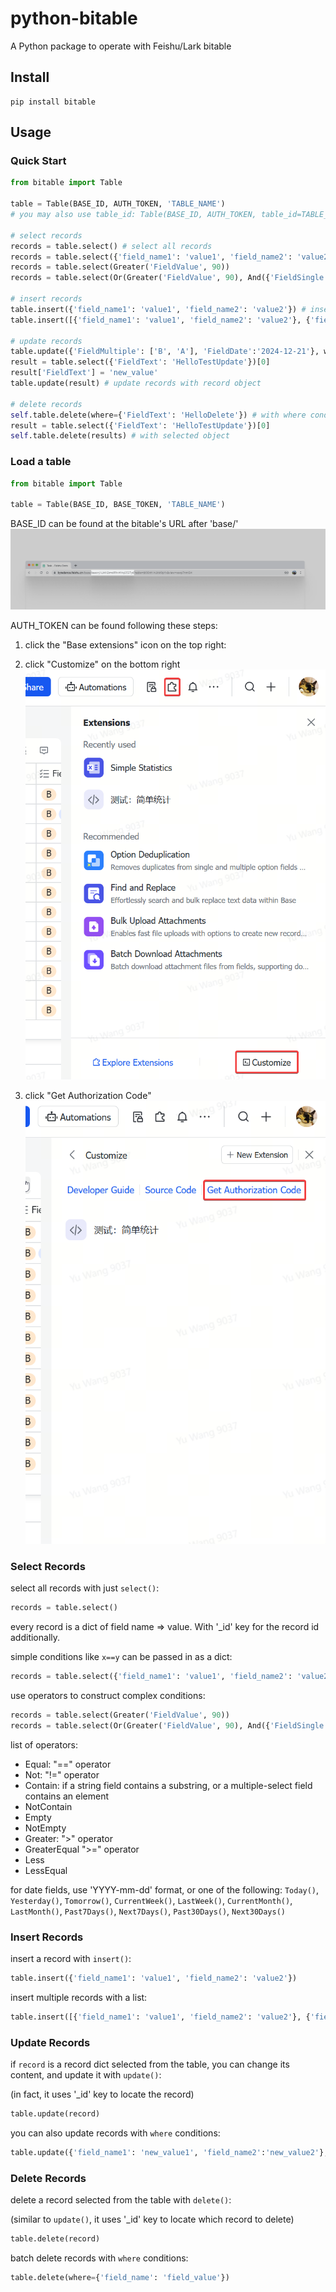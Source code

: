 # python-bitable
A Python package to operate with Feishu/Lark bitable

## Install
```
pip install bitable
```

## Usage

### Quick Start

```python
from bitable import Table

table = Table(BASE_ID, AUTH_TOKEN, 'TABLE_NAME')
# you may also use table_id: Table(BASE_ID, AUTH_TOKEN, table_id=TABLE_ID)

# select records
records = table.select() # select all records
records = table.select({'field_name1': 'value1', 'field_name2': 'value2'}) # select with conditions
records = table.select(Greater('FieldValue', 90))
records = table.select(Or(Greater('FieldValue', 90), And({'FieldSingle': 'A'}, Contain('FieldText', 'text_value')))) # select with complex conditions

# insert records
table.insert({'field_name1': 'value1', 'field_name2': 'value2'}) # insert a record
table.insert([{'field_name1': 'value1', 'field_name2': 'value2'}, {'field_name1': 'value3', 'field_name2': 'value4'}]) # insert multiple records

# update records
table.update({'FieldMultiple': ['B', 'A'], 'FieldDate':'2024-12-21'}, where={'FieldText': 'text_value'}) # update records with where conditions
result = table.select({'FieldText': 'HelloTestUpdate'})[0]
result['FieldText'] = 'new_value'
table.update(result) # update records with record object

# delete records
self.table.delete(where={'FieldText': 'HelloDelete'}) # with where condition
result = table.select({'FieldText': 'HelloTestUpdate'})[0]
self.table.delete(results) # with selected object

```

### Load a table

```python
from bitable import Table

table = Table(BASE_ID, BASE_TOKEN, 'TABLE_NAME')
```

BASE_ID can be found at the bitable's URL after 'base/'  
![BASE_ID on URL](./doc_assets/base_id_on_url.png)

AUTH_TOKEN can be found following these steps:

1. click the "Base extensions" icon on the top right:
2. click "Customize" on the bottom right
![Base extension and customize](./doc_assets/customize_extension.png)

3. click "Get Authorization Code"
![Get Authorization Code](./doc_assets/get_authorization_code.png)

### Select Records

select all records with just `select()`:

```python
records = table.select()
```

every record is a dict of field name => value. With '_id' key for the record id additionally.

simple conditions like `x==y` can be passed in as a dict:

```python
records = table.select({'field_name1': 'value1', 'field_name2': 'value2'})  
```

use operators to construct complex conditions:

```python
records = table.select(Greater('FieldValue', 90))
records = table.select(Or(Greater('FieldValue', 90), And({'FieldSingle': 'A'}, Contain('FieldText', 'text_value'))))
```

list of operators:

- Equal: "==" operator
- Not: "!=" operator
- Contain: if a string field contains a substring, or a multiple-select field contains an element
- NotContain
- Empty
- NotEmpty
- Greater: ">" operator
- GreaterEqual ">=" operator
- Less
- LessEqual

for date fields, use 'YYYY-mm-dd' format, or one of the following:
`Today()`, `Yesterday()`, `Tomorrow()`, `CurrentWeek()`, `LastWeek()`, `CurrentMonth()`, `LastMonth()`, `Past7Days()`, `Next7Days()`, `Past30Days()`, `Next30Days()`

### Insert Records

insert a record with `insert()`:

```python
table.insert({'field_name1': 'value1', 'field_name2': 'value2'})
```

insert multiple records with a list:

```python
table.insert([{'field_name1': 'value1', 'field_name2': 'value2'}, {'field_name1': 'value3', 'field_name2': 'value4'}])
```

### Update Records

if `record` is a record dict selected from the table, you can change its content, and update it with `update()`:

(in fact, it uses '_id' key to locate the record)

```python
table.update(record)
```

you can also update records with `where` conditions:

```python
table.update({'field_name1': 'new_value1', 'field_name2':'new_value2'}, where={'condition_field_name': 'text_value'})
```

### Delete Records

delete a record selected from the table with `delete()`:

(similar to `update()`, it uses '_id' key to locate which record to delete)

```python
table.delete(record)
```

batch delete records with `where` conditions:

```python
table.delete(where={'field_name': 'field_value'})
```